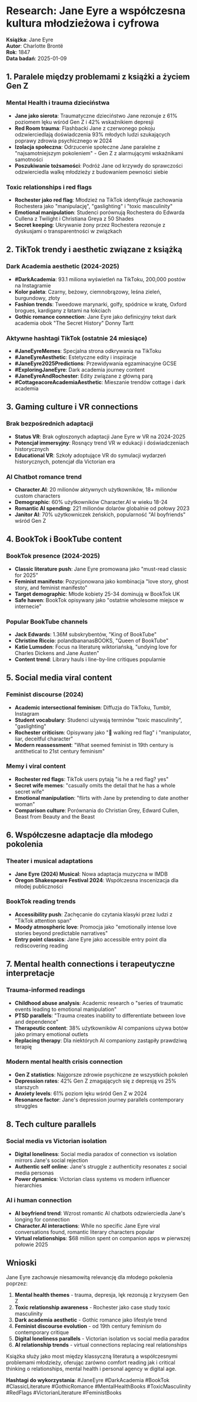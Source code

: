 # Research: Jane Eyre a współczesna kultura młodzieżowa i cyfrowa

**Książka**: Jane Eyre  
**Autor**: Charlotte Brontë  
**Rok**: 1847  
**Data badań**: 2025-01-09

## 1. Paralele między problemami z książki a życiem Gen Z

### Mental Health i trauma dzieciństwa
- **Jane jako sierota**: Traumatyczne dzieciństwo Jane rezonuje z 61% poziomem lęku wśród Gen Z i 42% wskaźnikiem depresji
- **Red Room trauma**: Flashbacki Jane z czerwonego pokoju odzwierciedlają doświadczenia 93% młodych ludzi szukających poprawy zdrowia psychicznego w 2024
- **Izolacja społeczna**: Odrzucenie społeczne Jane paralelne z "najsamotniejszym pokoleniem" - Gen Z z alarmującymi wskaźnikami samotności
- **Poszukiwanie tożsamości**: Podróż Jane od krzywdy do sprawczości odzwierciedla walkę młodzieży z budowaniem pewności siebie

### Toxic relationships i red flags
- **Rochester jako red flag**: Młodzież na TikTok identyfikuje zachowania Rochestera jako "manipulację", "gaslighting" i "toxic masculinity"
- **Emotional manipulation**: Studenci porównują Rochestera do Edwarda Cullena z Twilight i Christiana Greya z 50 Shades
- **Secret keeping**: Ukrywanie żony przez Rochestera rezonuje z dyskusjami o transparentności w związkach

## 2. TikTok trendy i aesthetic związane z książką

### Dark Academia aesthetic (2024-2025)
- **#DarkAcademia**: 93.1 miliona wyświetleń na TikToku, 200,000 postów na Instagramie
- **Kolor paleta**: Czarny, beżowy, ciemnobrązowy, leśna zieleń, burgundowy, złoty
- **Fashion trends**: Tweedowe marynarki, golfy, spódnice w kratę, Oxford brogues, kardigany z łatami na łokciach
- **Gothic romance connection**: Jane Eyre jako definicyjny tekst dark academia obok "The Secret History" Donny Tartt

### Aktywne hashtagi TikTok (ostatnie 24 miesiące)
- **#JaneEyreMemes**: Specjalna strona odkrywania na TikToku
- **#JaneEyreAesthetic**: Estetyczne edity i inspiracje
- **#JaneEyre2025Predictions**: Przewidywania egzaminacyjne GCSE
- **#ExploringJaneEyre**: Dark academia journey content
- **#JaneEyreAndRochester**: Edity związane z główną parą
- **#CottageacoreAcademiaAesthetic**: Mieszanie trendów cottage i dark academia

## 3. Gaming culture i VR connections

### Brak bezpośrednich adaptacji
- **Status VR**: Brak ogłoszonych adaptacji Jane Eyre w VR na 2024-2025
- **Potencjał immersyjny**: Rosnący trend VR w edukacji i doświadczeniach historycznych
- **Educational VR**: Szkoły adoptujące VR do symulacji wydarzeń historycznych, potencjał dla Victorian era

### AI Chatbot romance trend
- **Character.AI**: 20 milionów aktywnych użytkowników, 18+ milionów custom characters
- **Demographic**: 60% użytkowników Character.AI w wieku 18-24
- **Romantic AI spending**: 221 milionów dolarów globalnie od połowy 2023
- **Janitor AI**: 70% użytkowniczek żeńskich, popularność "AI boyfriends" wśród Gen Z

## 4. BookTok i BookTube content

### BookTok presence (2024-2025)
- **Classic literature push**: Jane Eyre promowana jako "must-read classic for 2025"
- **Feminist manifesto**: Pozycjonowana jako kombinacja "love story, ghost story, and feminist manifesto"
- **Target demographic**: Młode kobiety 25-34 dominują w BookTok UK
- **Safe haven**: BookTok opisywany jako "ostatnie wholesome miejsce w internecie"

### Popular BookTube channels
- **Jack Edwards**: 1.36M subskrybentów, "King of BookTube"
- **Christine Riccio**: polandbananasBOOKS, "Queen of BookTube"
- **Katie Lumsden**: Focus na literaturę wiktoriańską, "undying love for Charles Dickens and Jane Austen"
- **Content trend**: Library hauls i line-by-line critiques popularnie

## 5. Social media viral content

### Feminist discourse (2024)
- **Academic intersectional feminism**: Diffuzja do TikToku, Tumblr, Instagram
- **Student vocabulary**: Studenci używają terminów "toxic masculinity", "gaslighting"
- **Rochester criticism**: Opisywany jako "🚩 walking red flag" i "manipulator, liar, deceitful character"
- **Modern reassessment**: "What seemed feminist in 19th century is antithetical to 21st century feminism"

### Memy i viral content
- **Rochester red flags**: TikTok users pytają "is he a red flag? yes"
- **Secret wife memes**: "casually omits the detail that he has a whole secret wife"
- **Emotional manipulation**: "flirts with Jane by pretending to date another woman"
- **Comparison culture**: Porównania do Christian Grey, Edward Cullen, Beast from Beauty and the Beast

## 6. Współczesne adaptacje dla młodego pokolenia

### Theater i musical adaptations
- **Jane Eyre (2024) Musical**: Nowa adaptacja muzyczna w IMDB
- **Oregon Shakespeare Festival 2024**: Współczesna inscenizacja dla młodej publiczności

### BookTok reading trends
- **Accessibility push**: Zachęcanie do czytania klasyki przez ludzi z "TikTok attention span"
- **Moody atmospheric love**: Promocja jako "emotionally intense love stories beyond predictable narratives"
- **Entry point classics**: Jane Eyre jako accessible entry point dla rediscovering reading

## 7. Mental health connections i terapeutyczne interpretacje

### Trauma-informed readings
- **Childhood abuse analysis**: Academic research o "series of traumatic events leading to emotional manipulation"
- **PTSD parallels**: "Trauma creates inability to differentiate between love and dependence"
- **Therapeutic content**: 38% użytkowników AI companions używa botów jako primary emotional outlets
- **Replacing therapy**: Dla niektórych AI companiony zastąpiły prawdziwą terapię

### Modern mental health crisis connection
- **Gen Z statistics**: Najgorsze zdrowie psychiczne ze wszystkich pokoleń
- **Depression rates**: 42% Gen Z zmagających się z depresją vs 25% starszych
- **Anxiety levels**: 61% poziom lęku wśród Gen Z w 2024
- **Resonance factor**: Jane's depression journey parallels contemporary struggles

## 8. Tech culture parallels

### Social media vs Victorian isolation
- **Digital loneliness**: Social media paradox of connection vs isolation mirrors Jane's social rejection
- **Authentic self online**: Jane's struggle z authenticity resonates z social media personas
- **Power dynamics**: Victorian class systems vs modern influencer hierarchies

### AI i human connection
- **AI boyfriend trend**: Wzrost romantic AI chatbots odzwierciedla Jane's longing for connection
- **Character.AI interactions**: While no specific Jane Eyre viral conversations found, romantic literary characters popular
- **Virtual relationships**: $68 million spent on companion apps w pierwszej połowie 2025

## Wnioski

Jane Eyre zachowuje niesamowitą relevancję dla młodego pokolenia poprzez:

1. **Mental health themes** - trauma, depresja, lęk rezonują z kryzysem Gen Z
2. **Toxic relationship awareness** - Rochester jako case study toxic masculinity
3. **Dark academia aesthetic** - Gothic romance jako lifestyle trend
4. **Feminist discourse evolution** - od 19th century feminism do contemporary critique
5. **Digital loneliness parallels** - Victorian isolation vs social media paradox
6. **AI relationship trends** - virtual connections replacing real relationships

Książka służy jako most między klassyczną literaturą a współczesnymi problemami młodzieży, oferując zarówno comfort reading jak i critical thinking o relationships, mental health i personal agency w digital age.

**Hashtagi do wykorzystania**: #JaneEyre #DarkAcademia #BookTok #ClassicLiterature #GothicRomance #MentalHealthBooks #ToxicMasculinity #RedFlags #VictorianLiterature #FeministBooks